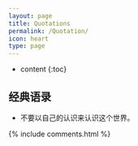 ```yaml
---
layout: page
title: Quotations
permalink: /Quotation/
icon: heart
type: page
---
```


* content
{:toc}
## 经典语录

* 不要以自己的认识来认识这个世界。





{% include comments.html %}